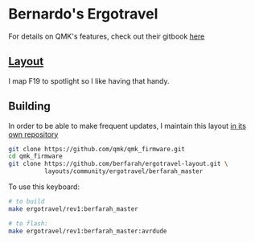 # Bernardo's Ergotravel

For details on QMK's features, check out their gitbook
[here](https://docs.qmk.fm/)

## [Layout](./keymap.c)

I map F19 to spotlight so I like having that handy.

## Building

In order to be able to make frequent updates, I maintain this layout [in its own
repository](berfarah:ergotravel-layout)

```sh
git clone https://github.com/qmk/qmk_firmware.git
cd qmk_firmware
git clone https://github.com/berfarah/ergotravel-layout.git \
          layouts/community/ergotravel/berfarah_master
```

To use this keyboard:

```sh
# to build
make ergotravel/rev1:berfarah_master

# to flash:
make ergotravel/rev1:berfarah_master:avrdude
```

